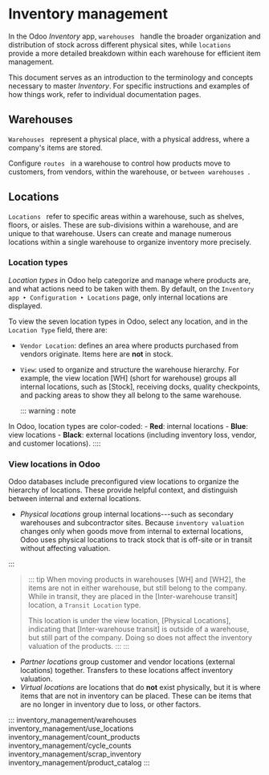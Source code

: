 # Inventory management

In the Odoo *Inventory* app,
`warehouses ` handle the broader organization and distribution of stock
across different physical sites, while `locations
`
provide a more detailed breakdown within each warehouse for efficient
item management.

This document serves as an introduction to the terminology and concepts
necessary to master *Inventory*. For specific instructions and examples
of how things work, refer to individual documentation pages.


## Warehouses

`Warehouses ` represent a physical place, with a physical address, where a
company\'s items are stored.

Configure
`routes ` in a warehouse to control how products move to customers,
from vendors, within the warehouse, or `between
warehouses `.

## Locations

`Locations ` refer to specific areas within a warehouse, such as shelves,
floors, or aisles. These are sub-divisions within a warehouse, and are
unique to that warehouse. Users can create and manage numerous locations
within a single warehouse to organize inventory more precisely.


### Location types 

*Location types* in Odoo help categorize and manage where products are,
and what actions need to be taken with them. By default, on the
`Inventory app ‣ Configuration ‣ Locations` page, only internal locations are displayed.

To view the seven location types in Odoo, select any location, and in
the `Location Type` field, there are:

- `Vendor Location`: defines an area
  where products purchased from vendors originate. Items here are
  **not** in stock.

- `View`: used to organize and
  structure the warehouse hierarchy. For example, the view location
  [WH] (short for warehouse) groups all internal locations,
  such as [Stock], receiving docks, quality checkpoints, and
  packing areas to show they all belong to the same warehouse.

  ::: warning
  : note

In Odoo, location types are color-coded: - **Red**: internal locations -
**Blue**: view locations - **Black**: external locations (including
inventory loss, vendor, and customer locations).
::::

### View locations in Odoo

Odoo databases include preconfigured view locations to organize the
hierarchy of locations. These provide helpful context, and distinguish
between internal and external locations.

- *Physical locations* group internal locations---such as secondary
  warehouses and subcontractor sites. Because `inventory valuation
  ` changes only when goods move from internal to external
  locations, Odoo uses physical locations to track stock that is
  off-site or in transit without affecting valuation.

::: 
> ::: tip
> When moving products in warehouses [WH] and
> [WH2], the items are not in either warehouse, but still
> belong to the company. While in transit, they are placed in the
> [Inter-warehouse transit] location, a
> `Transit Location` type.
>
> This location is under the view location, [Physical
> Locations], indicating that [Inter-warehouse
> transit] is outside of a warehouse, but still part of the
> company. Doing so does not affect the inventory valuation of the
> products.
> :::
:::

- *Partner locations* group customer and vendor locations (external
  locations) together. Transfers to these locations affect inventory
  valuation.
- *Virtual locations* are locations that do **not** exist physically,
  but it is where items that are not in inventory can be placed. These
  can be items that are no longer in inventory due to loss, or other
  factors.

::: 
inventory_management/warehouses inventory_management/use_locations
inventory_management/count_products inventory_management/cycle_counts
inventory_management/scrap_inventory
inventory_management/product_catalog
:::
